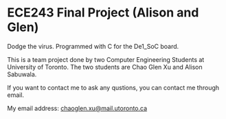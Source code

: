 # ECE243 Final Project (Alison and Glen)
Dodge the virus.
Programmed with C for the De1_SoC board.




This is a team project done by two Computer Engineering Students at University of Toronto. The two students are Chao Glen Xu and Alison Sabuwala.

If you want to contact me to ask any qustions, you can contact me through email.


My email address: chaoglen.xu@mail.utoronto.ca
